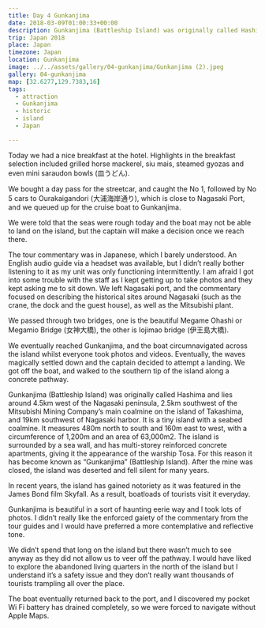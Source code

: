 ```yaml
---
title: Day 4 Gunkanjima
date: 2018-03-09T01:00:33+00:00
description: Gunkanjima (Battleship Island) was originally called Hashima with a seabed coalmine. After the mine was closed, the island fell into ruin.
trip: Japan 2018
place: Japan
timezone: Japan
location: Gunkanjima
image: ../../assets/gallery/04-gunkanjima/Gunkanjima (2).jpeg
gallery: 04-gunkanjima
map: [32.6277,129.7383,16]
tags:
  - attraction
  - Gunkanjima
  - historic
  - island
  - Japan

---
```

Today we had a nice breakfast at the hotel. Highlights in the breakfast selection included grilled horse mackerel, siu mais, steamed gyozas and even mini saraudon bowls (皿うどん).

We bought a day pass for the streetcar, and caught the No 1, followed by No 5 cars to Ourakaigandori (大浦海岸通り), which is close to Nagasaki Port, and we queued up for the cruise boat to Gunkanjima.

We were told that the seas were rough today and the boat may not be able to land on the island, but the captain will make a decision once we reach there.

The tour commentary was in Japanese, which I barely understood. An English audio guide via a headset was available, but I didn&#8217;t really bother listening to it as my unit was only functioning intermittently. I am afraid I got into some trouble with the staff as I kept getting up to take photos and they kept asking me to sit down. We left Nagasaki port, and the commentary focused on describing the historical sites around Nagasaki (such as the crane, the dock and the guest house), as well as the Mitsubishi plant.

We passed through two bridges, one is the beautiful Megame Ohashi or Megamio Bridge (女神大橋), the other is Iojimao bridge (伊王島大橋).

We eventually reached Gunkanjima, and the boat circumnavigated across the island whilst everyone took photos and videos. Eventually, the waves magically settled down and the captain decided to attempt a landing. We got off the boat, and walked to the southern tip of the island along a concrete pathway.

Gunkanjima (Battleship Island) was originally called Hashima and lies around 4.5km west of the Nagasaki peninsula, 2.5km southwest of the Mitsubishi Mining Company&#8217;s main coalmine on the island of Takashima, and 19km southwest of Nagasaki harbor. It is a tiny island with a seabed coalmine. It measures 480m north to south and 160m east to west, with a circumference of 1,200m and an area of 63,000m2. The island is surrounded by a sea wall, and has multi-storey reinforced concrete apartments, giving it the appearance of the warship Tosa. For this reason it has become known as &#8220;Gunkanjima&#8221; (Battleship Island). After the mine was closed, the island was deserted and fell silent for many years.

In recent years, the island has gained notoriety as it was featured in the James Bond film Skyfall. As a result, boatloads of tourists visit it everyday.

Gunkanjima is beautiful in a sort of haunting eerie way and I took lots of photos. I didn&#8217;t really like the enforced gaiety of the commentary from the tour guides and I would have preferred a more contemplative and reflective tone.

We didn&#8217;t spend that long on the island but there wasn&#8217;t much to see anyway as they did not allow us to veer off the pathway. I would have liked to explore the abandoned living quarters in the north of the island but I understand it&#8217;s a safety issue and they don&#8217;t really want thousands of tourists trampling all over the place.

The boat eventually returned back to the port, and I discovered my pocket Wi Fi battery has drained completely, so we were forced to navigate without Apple Maps.
